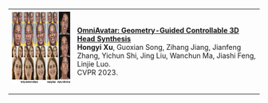 <!-- ---
title: "OmniAvatar: Geometry-Guided Controllable 3D Head Synthesis"
collection: publications
permalink: /publication/2009-10-01-paper-title-number-1
excerpt: 'This paper is about the number 1. The number 2 is left for future work.'
date: 2023-06
venue: 'Computer Vision and Pattern Recognition (CVPR)'
paperurl: 'http://academicpages.github.io/files/paper1.pdf'
citation: 'Your Name, You. (2009). &quot;Paper Title Number 1.&quot; <i>Journal 1</i>. 1(1).'
--- -->
<table class="imgtable"><tr><td>
<img style="float: left; padding-right: 10px;" src="../images/omniavatar.png" alt="alt text" width="260px" height="149" />&nbsp;</td>
<td align="left"><p><strong><a href="https://hongyixu37.github.io/omniavatar/">OmniAvatar: Geometry-Guided Controllable 3D Head Synthesis</a></strong><br />
    <strong>Hongyi Xu</strong>,  Guoxian Song, Zihang Jiang, Jianfeng Zhang, Yichun Shi, Jing Liu, Wanchun Ma, Jiashi Feng, Linjie Luo.<br />
    CVPR 2023.<br />
</td></tr></table>
<br />
